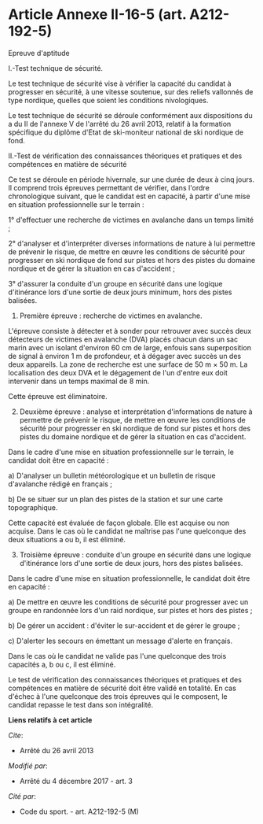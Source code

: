 # Article Annexe II-16-5 (art. A212-192-5)

Epreuve d'aptitude 

I.-Test technique de sécurité. 

Le test technique de sécurité vise à vérifier la capacité du candidat à progresser en sécurité, à une vitesse soutenue, sur
des reliefs vallonnés de type nordique, quelles que soient les conditions nivologiques. 

Le test technique de sécurité se déroule conformément aux dispositions du a du II de l'annexe V de l'arrêté du 26 avril 2013,
relatif à la formation spécifique du diplôme d'Etat de ski-moniteur national de ski nordique de fond. 

II.-Test de vérification des connaissances théoriques et pratiques et des compétences en matière de sécurité 

Ce test se déroule en période hivernale, sur une durée de deux à cinq jours. Il comprend trois épreuves permettant de
vérifier, dans l'ordre chronologique suivant, que le candidat est en capacité, à partir d'une mise en situation
professionnelle sur le terrain : 

1° d'effectuer une recherche de victimes en avalanche dans un temps limité ; 

2° d'analyser et d'interpréter diverses informations de nature à lui permettre de prévenir le risque, de mettre en œuvre les
conditions de sécurité pour progresser en ski nordique de fond sur pistes et hors des pistes du domaine nordique et de gérer
la situation en cas d'accident ; 

3° d'assurer la conduite d'un groupe en sécurité dans une logique d'itinérance lors d'une sortie de deux jours minimum, hors
des pistes balisées. 

1. Première épreuve : recherche de victimes en avalanche. 

L'épreuve consiste à détecter et à sonder pour retrouver avec succès deux détecteurs de victimes en avalanche (DVA) placés
chacun dans un sac marin avec un isolant d'environ 60 cm de large, enfouis sans superposition de signal à environ 1 m de
profondeur, et à dégager avec succès un des deux appareils. La zone de recherche est une surface de 50 m × 50 m. La
localisation des deux DVA et le dégagement de l'un d'entre eux doit intervenir dans un temps maximal de 8 min. 

Cette épreuve est éliminatoire. 

2. Deuxième épreuve : analyse et interprétation d'informations de nature à permettre de prévenir le risque, de mettre en
œuvre les conditions de sécurité pour progresser en ski nordique de fond sur pistes et hors des pistes du domaine nordique et
de gérer la situation en cas d'accident. 

Dans le cadre d'une mise en situation professionnelle sur le terrain, le candidat doit être en capacité : 

a) D'analyser un bulletin météorologique et un bulletin de risque d'avalanche rédigé en français ; 

b) De se situer sur un plan des pistes de la station et sur une carte topographique. 

Cette capacité est évaluée de façon globale. Elle est acquise ou non acquise. Dans le cas où le candidat ne maîtrise pas
l'une quelconque des deux situations a ou b, il est éliminé. 

3. Troisième épreuve : conduite d'un groupe en sécurité dans une logique d'itinérance lors d'une sortie de deux jours, hors
des pistes balisées. 

Dans le cadre d'une mise en situation professionnelle, le candidat doit être en capacité : 

a) De mettre en œuvre les conditions de sécurité pour progresser avec un groupe en randonnée lors d'un raid nordique, sur
pistes et hors des pistes ; 

b) De gérer un accident : d'éviter le sur-accident et de gérer le groupe ; 

c) D'alerter les secours en émettant un message d'alerte en français. 

Dans le cas où le candidat ne valide pas l'une quelconque des trois capacités a, b ou c, il est éliminé. 

Le test de vérification des connaissances théoriques et pratiques et des compétences en matière de sécurité doit être validé
en totalité. En cas d'échec à l'une quelconque des trois épreuves qui le composent, le candidat repasse le test dans son
intégralité.

**Liens relatifs à cet article**

_Cite_:

  - Arrêté du 26 avril 2013

_Modifié par_:

  - Arrêté du 4 décembre 2017 - art. 3

_Cité par_:

  - Code du sport. - art. A212-192-5 (M)
